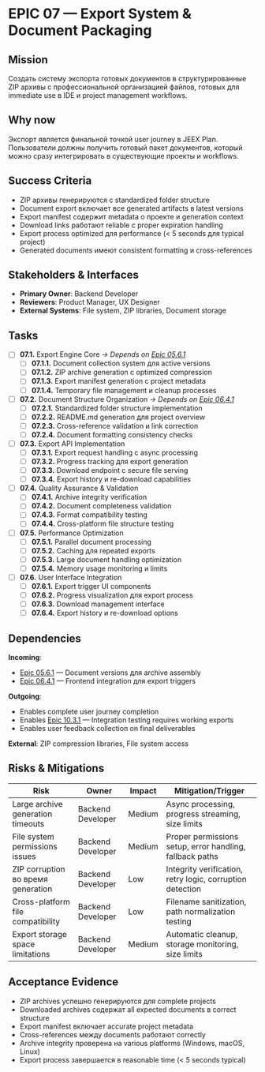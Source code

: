 # EPIC 07 — Export System & Document Packaging

## Mission

Создать систему экспорта готовых документов в структурированные ZIP архивы с профессиональной организацией файлов, готовых для immediate use в IDE и project management workflows.

## Why now

Экспорт является финальной точкой user journey в JEEX Plan. Пользователи должны получить готовый пакет документов, который можно сразу интегрировать в существующие проекты и workflows.

## Success Criteria

- ZIP архивы генерируются с standardized folder structure
- Document export включает все generated artifacts в latest versions
- Export manifest содержит metadata о проекте и generation context
- Download links работают reliable с proper expiration handling
- Export process optimized для performance (< 5 seconds для typical project)
- Generated documents имеют consistent formatting и cross-references

## Stakeholders & Interfaces

- **Primary Owner**: Backend Developer
- **Reviewers**: Product Manager, UX Designer
- **External Systems**: File system, ZIP libraries, Document storage

## Tasks

- [ ] **07.1.** Export Engine Core *→ Depends on [Epic 05.6.1](05-document-generation.md#056)*
  - [ ] **07.1.1.** Document collection system для active versions
  - [ ] **07.1.2.** ZIP archive generation с optimized compression
  - [ ] **07.1.3.** Export manifest generation с project metadata
  - [ ] **07.1.4.** Temporary file management и cleanup processes

- [ ] **07.2.** Document Structure Organization *→ Depends on [Epic 06.4.1](06-frontend-implementation.md#064)*
  - [ ] **07.2.1.** Standardized folder structure implementation
  - [ ] **07.2.2.** README.md generation для project overview
  - [ ] **07.2.3.** Cross-reference validation и link correction
  - [ ] **07.2.4.** Document formatting consistency checks

- [ ] **07.3.** Export API Implementation
  - [ ] **07.3.1.** Export request handling с async processing
  - [ ] **07.3.2.** Progress tracking для export generation
  - [ ] **07.3.3.** Download endpoint с secure file serving
  - [ ] **07.3.4.** Export history и re-download capabilities

- [ ] **07.4.** Quality Assurance & Validation
  - [ ] **07.4.1.** Archive integrity verification
  - [ ] **07.4.2.** Document completeness validation
  - [ ] **07.4.3.** Format compatibility testing
  - [ ] **07.4.4.** Cross-platform file structure testing

- [ ] **07.5.** Performance Optimization
  - [ ] **07.5.1.** Parallel document processing
  - [ ] **07.5.2.** Caching для repeated exports
  - [ ] **07.5.3.** Large document handling optimization
  - [ ] **07.5.4.** Memory usage monitoring и limits

- [ ] **07.6.** User Interface Integration
  - [ ] **07.6.1.** Export trigger UI components
  - [ ] **07.6.2.** Progress visualization для export process
  - [ ] **07.6.3.** Download management interface
  - [ ] **07.6.4.** Export history и re-download options

## Dependencies

**Incoming**:

- [Epic 05.6.1](05-document-generation.md#056) — Document versions для archive assembly
- [Epic 06.4.1](06-frontend-implementation.md#064) — Frontend integration для export triggers

**Outgoing**:

- Enables complete user journey completion
- Enables [Epic 10.3.1](10-testing.md#103) — Integration testing requires working exports
- Enables user feedback collection on final deliverables

**External**: ZIP compression libraries, File system access

## Risks & Mitigations

| Risk | Owner | Impact | Mitigation/Trigger |
|------|-------|--------|-------------------|
| Large archive generation timeouts | Backend Developer | Medium | Async processing, progress streaming, size limits |
| File system permissions issues | Backend Developer | Medium | Proper permissions setup, error handling, fallback paths |
| ZIP corruption во время generation | Backend Developer | Low | Integrity verification, retry logic, corruption detection |
| Cross-platform file compatibility | Backend Developer | Low | Filename sanitization, path normalization testing |
| Export storage space limitations | Backend Developer | Medium | Automatic cleanup, storage monitoring, size limits |

## Acceptance Evidence

- ZIP archives успешно генерируются для complete projects
- Downloaded archives содержат all expected documents в correct structure
- Export manifest включает accurate project metadata
- Cross-references между documents работают correctly
- Archive integrity проверена на various platforms (Windows, macOS, Linux)
- Export process завершается в reasonable time (< 5 seconds typical)
